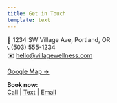 ```yaml
---
title: Get in Touch
template: text
---
```

📍 1234 SW Village Ave, Portland, OR  
📞 (503) 555-1234  
✉️ hello@villagewellness.com  

[Google Map →](https://maps.google.com/?q=Village+Wellness+Center+Portland+OR)

**Book now:**  
[Call](tel:5035551234) | [Text](sms:5035551234) | [Email](mailto:hello@villagewellness.com)
